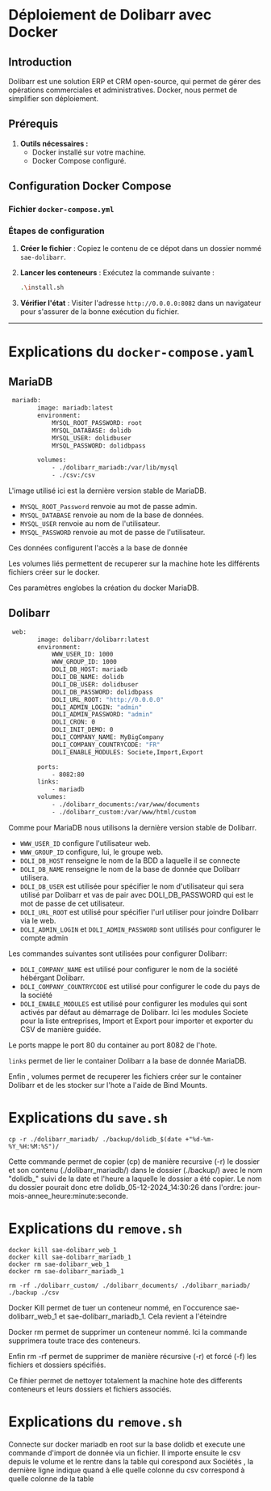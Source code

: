 # Déploiement de Dolibarr avec Docker


## Introduction

Dolibarr est une solution ERP et CRM open-source, qui permet de gérer des opérations commerciales et administratives. Docker, nous permet de simplifier son déploiement.


## Prérequis

1. **Outils nécessaires :**
   - Docker installé sur votre machine.
   - Docker Compose configuré.



## Configuration Docker Compose

### Fichier `docker-compose.yml`


### Étapes de configuration

1. **Créer le fichier** : Copiez le contenu de ce dépot dans un dossier nommé `sae-dolibarr`.
2. **Lancer les conteneurs** : Exécutez la commande suivante :

   ```bash
   .\install.sh
   ```

3. **Vérifier l'état** : Visiter l'adresse `http://0.0.0.0:8082` dans un navigateur pour s'assurer de la bonne exécution du fichier.

---

# Explications du `docker-compose.yaml`

## MariaDB

```bash
 mariadb:
        image: mariadb:latest
        environment:
            MYSQL_ROOT_PASSWORD: root
            MYSQL_DATABASE: dolidb
            MYSQL_USER: dolidbuser
            MYSQL_PASSWORD: dolidbpass

        volumes:
            - ./dolibarr_mariadb:/var/lib/mysql
            - ./csv:/csv
```

L'image utilisé ici est la dernière version stable de MariaDB.
- ```MYSQL_ROOT_Password``` renvoie au mot de passe admin.
- ```MYSQL_DATABASE``` renvoie au nom de la base de données.
- ```MYSQL_USER``` renvoie au nom de l'utilisateur.
- ```MYSQL_PASSWORD``` renvoie au mot de passe de l'utilisateur.

Ces données configurent l'accès a la base de donnée

Les volumes liés permettent de recuperer sur la machine hote les différents fichiers créer sur le docker.

Ces paramètres englobes la création du docker MariaDB.

## Dolibarr

```bash
 web:
        image: dolibarr/dolibarr:latest
        environment:
            WWW_USER_ID: 1000
            WWW_GROUP_ID: 1000
            DOLI_DB_HOST: mariadb
            DOLI_DB_NAME: dolidb
            DOLI_DB_USER: dolidbuser
            DOLI_DB_PASSWORD: dolidbpass
            DOLI_URL_ROOT: "http://0.0.0.0"
            DOLI_ADMIN_LOGIN: "admin"
            DOLI_ADMIN_PASSWORD: "admin"
            DOLI_CRON: 0
            DOLI_INIT_DEMO: 0
            DOLI_COMPANY_NAME: MyBigCompany
            DOLI_COMPANY_COUNTRYCODE: "FR"
            DOLI_ENABLE_MODULES: Societe,Import,Export

        ports:
            - 8082:80
        links:
            - mariadb
        volumes:
            - ./dolibarr_documents:/var/www/documents
            - ./dolibarr_custom:/var/www/html/custom
```

Comme pour MariaDB nous utilisons la dernière version stable de Dolibarr.
- ```WWW_USER_ID``` configure l'utilisateur web.
- ```WWW_GROUP_ID``` configure, lui, le groupe web.
- ```DOLI_DB_HOST``` renseigne le nom de la BDD a laquelle il se connecte
- ```DOLI_DB_NAME``` renseigne le nom de la base de donnée que Dolibarr utilisera.
- ```DOLI_DB_USER``` est utilisée pour spécifier le nom d'utilisateur qui sera utilisé par Dolibarr et vas de pair avec DOLI_DB_PASSWORD qui est le mot de passe de cet utilisateur.
- ```DOLI_URL_ROOT``` est utilisé pour spécifier l'url utiliser pour joindre Dolibarr via le web.
- ```DOLI_ADMIN_LOGIN``` et ```DOLI_ADMIN_PASSWORD``` sont utilisés pour configurer le compte admin

Les commandes suivantes sont utilisées pour configurer Dolibarr:
- ```DOLI_COMPANY_NAME``` est utilisé pour configurer le nom de la société hébérgant Dolibarr.
- ```DOLI_COMPANY_COUNTRYCODE``` est utilisé pour configurer le code du pays de la société
- ```DOLI_ENABLE_MODULES``` est utilisé pour configurer les modules qui sont activés par défaut au démarrage de Dolibarr. Ici les modules Societe pour la liste entreprises, Import et Export pour importer et exporter du CSV de manière guidée.

Le ports mappe le port 80 du container au port 8082 de l'hote.

```links``` permet de lier le container Dolibarr a la base de donnée MariaDB.

Enfin , volumes permet de recuperer les fichiers créer sur le container Dolibarr et de les stocker sur l'hote a l'aide de Bind Mounts.

# Explications du `save.sh`
```cp -r ./dolibarr_mariadb/ ./backup/dolidb_$(date +"%d-%m-%Y_%H:%M:%S")/```

Cette commande permet de copier (cp) de manière recursive (-r) le dossier et son contenu (./dolibarr_mariadb/) dans le dossier (./backup/) avec le nom "dolidb_" suivi de la date et l'heure a laquelle le dossier a été copier. Le nom du dossier pourait donc etre dolidb_05-12-2024_14:30:26 dans l'ordre: jour-mois-annee_heure:minute:seconde.

# Explications du `remove.sh`
```#!/bin/bash
docker kill sae-dolibarr_web_1
docker kill sae-dolibarr_mariadb_1
docker rm sae-dolibarr_web_1
docker rm sae-dolibarr_mariadb_1

rm -rf ./dolibarr_custom/ ./dolibarr_documents/ ./dolibarr_mariadb/ ./backup ./csv
```
Docker Kill permet de tuer un conteneur nommé, en l'occurence sae-dolibarr_web_1 et sae-dolibarr_mariadb_1. Cela revient a l'éteindre

Docker rm permet de supprimer un conteneur nommé. Ici la commande supprimera toute trace des conteneurs.

Enfin rm -rf permet de supprimer de manière récursive (-r) et forcé (-f) les fichiers et dossiers spécifiés.

Ce fihier permet de nettoyer totalement la machine hote des differents conteneurs et leurs dossiers et fichiers associés.

# Explications du `remove.sh`
Connecte sur docker mariadb en root sur la base dolidb et execute une commande d'import de donnée via un fichier. 
Il importe ensuite le csv depuis le volume et le rentre dans la table qui corespond aux Sociétés , la dernière ligne indique quand à elle quelle colonne du csv correspond à quelle colonne de la table